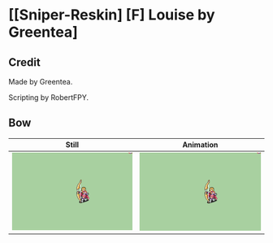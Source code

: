 # [\[Sniper-Reskin\] \[F\] Louise by Greentea]

## Credit

Made by Greentea.

Scripting by RobertFPY.

## Bow

| Still | Animation |
| :---: | :-------: |
| ![Bow still](./Bow_000.png) | ![Bow animation](./Bow.gif) |
